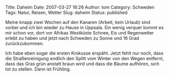 Title: Daheim
Date: 2007-03-27 16:26
Author: tom
Category: Schweden
Tags: Natur, Reisen, Wetter
Slug: daheim
Status: published

Meine knapp zwei Wochen auf den Kanaren (Arbeit, kein Urlaub) sind
vorbei und ich bin wieder zu Hause in Uppsala. Ein wenig verquer kommt
es mir schon vor, dort vor Afrikas Westküste Schnee, Eis und Regenwetter
erlebt zu haben und jetzt nach Schweden zu Sonne und 16 Grad
zurückzukommen.

Ich habe eben sogar die ersten Krokusse erspäht. Jetzt fehlt nur noch,
dass die Straßenreinigung endlich den Splitt vom Winter von den Wegen
entfernt, dass das Gras grün anstatt braun wird und dass die Bäume
aufhören, sich tot zu stellen. Dann ist Frühling.

